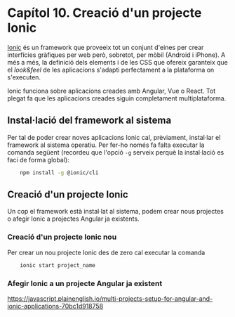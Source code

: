 # Capítol 10. Creació d'un projecte Ionic

[Ionic](https://ionicframework.com/) és un framework que proveeix tot un conjunt d'eines per crear interfícies gràfiques per web però, sobretot, per mòbil (Android i iPhone). A més a més, la definició dels elements i de les CSS que ofereix garanteix que el *look&feel* de les aplicacions s'adapti perfectament a la plataforma on s'executen.

Ionic funciona sobre aplicacions creades amb Angular, Vue o React. Tot plegat fa que les aplicacions creades siguin completament multiplataforma.

## Instal·lació del framework al sistema
Per tal de poder crear noves aplicacions Ionic cal, prèviament, instal·lar el framework al sistema operatiu. Per fer-ho només fa falta executar la comanda següent (recordeu que l'opció `-g` serveix perquè la instal·lació es faci de forma global):
```bash
    npm install -g @ionic/cli
```

## Creació d'un projecte Ionic
Un cop el framework està instal·lat al sistema, podem crear nous projectes o afegir Ionic a projectes Angular ja existents.

### Creació d'un projecte Ionic nou
Per crear un nou projecte Ionic des de zero cal executar la comanda
```bash
    ionic start project_name 
```

### Afegir Ionic a un projecte Angular ja existent

https://javascript.plainenglish.io/multi-projects-setup-for-angular-and-ionic-applications-70bc1d918758
